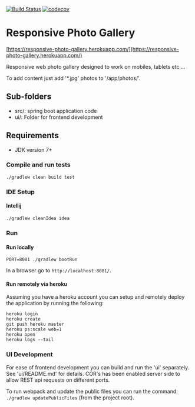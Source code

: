 [![Build Status](https://travis-ci.org/m-x-k/photo-gallery.svg?branch=master)](https://travis-ci.org/m-x-k/photo-gallery)
[![codecov](https://codecov.io/gh/m-x-k/photo-gallery/branch/master/graph/badge.svg)](https://codecov.io/gh/m-x-k/photo-gallery)

# Responsive Photo Gallery

[https://responsive-photo-gallery.herokuapp.com/](https://responsive-photo-gallery.herokuapp.com/)

Responsive web photo gallery designed to work on mobiles, tablets etc ...

To add content just add '*.jpg' photos to '/app/photos/'.

## Sub-folders
* src/: spring boot application code
* ui/: Folder for frontend development

## Requirements

* JDK version 7+

### Compile and run tests

```./gradlew clean build test```

### IDE Setup

#### Intellij

```./gradlew cleanIdea idea```

### Run

#### Run locally

```PORT=8081 ./gradlew bootRun```

In a browser go to `http://localhost:8081/`.

#### Run remotely via heroku

Assuming you have a heroku account you can setup and remotely deploy the application by running the following:
```
heroku login
heroku create
git push heroku master
heroku ps:scale web=1
heroku open
heroku logs --tail
```

### UI Development

For ease of frontend development you can build and run the 'ui' separately. 
See 'ui/README.md' for details. COR's has been enabled server side to allow REST api requests on different ports.

To run webpack and update the public files you can run the command: ```./gradlew updatePublicFiles``` (from the project root).
